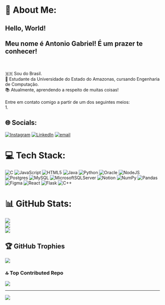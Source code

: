 # 💫 About Me:
## Hello, World!<br><br>Meu nome é Antonio Gabriel! É um prazer te conhecer!
<br><br>🇧🇷 Sou do Brasil.<br>🧠 Estudante da Universidade do Estado do Amazonas, cursando Engenharia de Computação.<br>📚 Atualmente, aprendendo a respeito de muitas coisas!<br><br>Entre em contato comigo a partir de um dos seguintes meios:<br>1.


## 🌐 Socials:
[![Instagram](https://img.shields.io/badge/Instagram-%23E4405F.svg?logo=Instagram&logoColor=white)](https://instagram.com/martinss.ag) [![LinkedIn](https://img.shields.io/badge/LinkedIn-%230077B5.svg?logo=linkedin&logoColor=white)](https://www.linkedin.com/in/antonio-gabriel-0666972b6/) [![email](https://img.shields.io/badge/Email-D14836?logo=gmail&logoColor=white)](mailto:antoniogabrienunesmartins@gmail.com) 

# 💻 Tech Stack:
![C](https://img.shields.io/badge/c-%2300599C.svg?style=for-the-badge&logo=c&logoColor=white) ![JavaScript](https://img.shields.io/badge/javascript-%23323330.svg?style=for-the-badge&logo=javascript&logoColor=%23F7DF1E) ![HTML5](https://img.shields.io/badge/html5-%23E34F26.svg?style=for-the-badge&logo=html5&logoColor=white) ![Java](https://img.shields.io/badge/java-%23ED8B00.svg?style=for-the-badge&logo=openjdk&logoColor=white) ![Python](https://img.shields.io/badge/python-3670A0?style=for-the-badge&logo=python&logoColor=ffdd54) ![Oracle](https://img.shields.io/badge/Oracle-F80000?style=for-the-badge&logo=oracle&logoColor=white) ![NodeJS](https://img.shields.io/badge/node.js-6DA55F?style=for-the-badge&logo=node.js&logoColor=white) ![Postgres](https://img.shields.io/badge/postgres-%23316192.svg?style=for-the-badge&logo=postgresql&logoColor=white) ![MySQL](https://img.shields.io/badge/mysql-4479A1.svg?style=for-the-badge&logo=mysql&logoColor=white) ![MicrosoftSQLServer](https://img.shields.io/badge/Microsoft%20SQL%20Server-CC2927?style=for-the-badge&logo=microsoft%20sql%20server&logoColor=white) ![Notion](https://img.shields.io/badge/Notion-%23000000.svg?style=for-the-badge&logo=notion&logoColor=white) ![NumPy](https://img.shields.io/badge/numpy-%23013243.svg?style=for-the-badge&logo=numpy&logoColor=white) ![Pandas](https://img.shields.io/badge/pandas-%23150458.svg?style=for-the-badge&logo=pandas&logoColor=white) ![Figma](https://img.shields.io/badge/figma-%23F24E1E.svg?style=for-the-badge&logo=figma&logoColor=white) ![React](https://img.shields.io/badge/react-%2320232a.svg?style=for-the-badge&logo=react&logoColor=%2361DAFB) ![Flask](https://img.shields.io/badge/flask-%23000.svg?style=for-the-badge&logo=flask&logoColor=white) ![C++](https://img.shields.io/badge/c++-%2300599C.svg?style=for-the-badge&logo=c%2B%2B&logoColor=white)
# 📊 GitHub Stats:
![](https://github-readme-stats.vercel.app/api?username=antonollo&theme=github_dark&hide_border=false&include_all_commits=true&count_private=false)<br/>
![](https://nirzak-streak-stats.vercel.app/?user=antonollo&theme=github_dark&hide_border=false)<br/>
![](https://github-readme-stats.vercel.app/api/top-langs/?username=antonollo&theme=github_dark&hide_border=false&include_all_commits=true&count_private=false&layout=compact)

## 🏆 GitHub Trophies
![](https://github-profile-trophy.vercel.app/?username=antonollo&theme=github_dark_dimmed&no-frame=false&no-bg=false&margin-w=4)

### 🔝 Top Contributed Repo
![](https://github-contributor-stats.vercel.app/api?username=antonollo&limit=5&theme=github_dark&combine_all_yearly_contributions=true)

---
[![](https://visitcount.itsvg.in/api?id=antonollo&icon=0&color=12)](https://visitcount.itsvg.in)

<!-- Proudly created with GPRM ( https://gprm.itsvg.in ) -->
